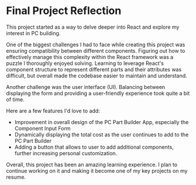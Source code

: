# Final Project Reflection
This project started as a way to delve deeper into React and explore my interest in PC building. 

One of the biggest challenges I had to face while creating this project was ensuring compatibility between different components.  Figuring out how to effectively manage this complexity within the React framework was a puzzle I thoroughly enjoyed solving. Learning to leverage React's component structure to represent different parts and their attributes was difficult, but overall made the codebase easier to maintain and understand.

Another challenge was the user interface (UI). Balancing between displaying the form and providing a user-friendly experience took quite a bit of time.

Here are a few features I'd love to add:
- Improvement in overall design of the PC Part Builder App, especially the Component Input Form
- Dynamically displaying the total cost as the user continues to add to the PC Part Builder
- Adding a button that allows to user to add additional components, further increasing personal customization.

Overall, this project has been an amazing learning experience. I plan to continue working on it and making it become one of my key projects on my resume.